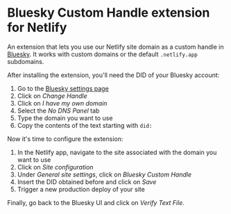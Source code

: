 # Bluesky Custom Handle extension for Netlify

An extension that lets you use our Netlify site domain as a custom handle in [Bluesky](https://bsky.app). It works with custom domains or the default `.netlify.app` subdomains.

After installing the extension, you'll need the DID of your Bluesky account:

1. Go to the [Bluesky settings page](https://bsky.app/settings)
2. Click on _Change Handle_
3. Click on _I have my own domain_
4. Select the _No DNS Panel_ tab
5. Type the domain you want to use
6. Copy the contents of the text starting with `did:`

Now it's time to configure the extension:

1. In the Netlify app, navigate to the site associated with the domain you want to use
2. Click on _Site configuration_
3. Under _General site settings_, click on _Bluesky Custom Handle_
4. Insert the DID obtained before and click on _Save_
5. Trigger a new production deploy of your site

Finally, go back to the Bluesky UI and click on _Verify Text File_.
